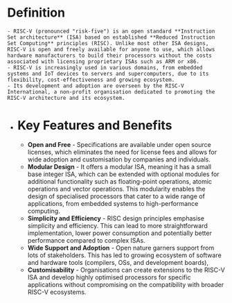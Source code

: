 # Definition
	- RISC-V (pronounced "risk-five") is an open standard **Instruction Set architecture** (ISA) based on established **Reduced Instruction Set Computing** principles (RISC). Unlike most other ISA designs, RISC-V is open and freely available for anyone to use, which allows hardware manufacturers to build their processors without the costs associated with licensing proprietary ISAs such as ARM or x86.
	- RISC-V is increasingly used in various domains, from embedded systems and IoT devices to servers and supercomputers, due to its flexibility, cost-effectiveness and growing ecosystem.
	- Its development and adoption are overseen by the RISC-V International, a non-profit organisation dedicated to promoting the RISC-V architecture and its ecosystem.
- # Key Features and Benefits
	- **Open and Free** - Specifications are available under open source licenses, which eliminates the need for license fees and allows for wide adoption and customisation by companies and individuals.
	- **Modular Design** - It offers a modular ISA, meaning it has a small base integer ISA, which can be extended with optional modules for additional functionality such as floating-point operations, atomic operations and vector operations. This modularity enables the design of specialised processors that cater to a wide range of applications, from embedded systems to high-performance computing.
	- **Simplicity and Efficiency** - RISC design principles emphasise simplicity and efficiency. This can lead to more straightforward implementation, lower power consumption and potentially better performance compared to complex ISAs.
	- **Wide Support and Adoption** - Open nature garners support from lots of stakeholders. This has led to growing ecosystem of software and hardware tools (compilers, OSs, and development boards),
	- **Customisability** - Organisations can create extensions to the RISC-V ISA and develop highly optimised processors for specific applications without compromising on the compatibility with broader RISC-V ecosystems.